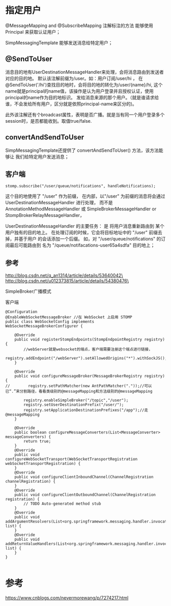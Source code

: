 

# 指定用户

@MessageMapping and @SubscribeMapping 注解标注的方法 能够使用 Principal 来获取认证用户；

SimpMessagingTemplate 能够发送消息给特定用户；



## @SendToUser

消息目的地有UserDestinationMessageHandler来处理，会将消息路由到发送者对应的目的地。
默认该注解前缀为/user。如：用户订阅/user/hi ，
在@SendToUser('/hi')查找目的地时，会将目的地的转化为/user/{name}/hi, 
这个name就是principal的name值，该操作是认为用户登录并且授权认证，使用principal的name作为目的地标识。
发给消息来源的那个用户。（就是谁请求给谁，不会发给所有用户，区分就是依照principal-name来区分的)。

此外该注解还有个broadcast属性，表明是否广播。就是当有同一个用户登录多个session时，是否都能收到。取值true/false.


## convertAndSendToUser

SimpMessagingTemplate还提供了 convertAndSendToUser() 方法，该方法能够让 我们给特定用户发送消息；





## 客户端

```
stomp.subscribe("/user/queue/notifications", handleNotifications);  
```

这个目的地使用了 "/user" 作为前缀，
在内部，以"/user" 为前缀的消息将会通过 UserDestinationMessageHandler 进行处理，
而不是 AnnotationMethodMessageHandler 或  SimpleBrokerMessageHandler or StompBrokerRelayMessageHandler，

UserDestinationMessageHandler 的主要任务： 是 将用户消息重新路由到 某个用户独有的目的地上。 
在处理订阅的时候，它会将目标地址中的 "/user" 前缀去掉，并基于用户 的会话添加一个后缀。
如，对  "/user/queue/notifications" 的订阅最后可能路由到 名为 "/queue/notifacations-user65a4sdfa" 目的地上；



## 参考 


http://blog.csdn.net/q_an1314/article/details/53640042\
http://blog.csdn.net/u012373815/article/details/54380476\




SimpleBroker广播模式

客户端






```
@Configuration
@EnableWebSocketMessageBroker //在 WebSocket 上启用 STOMP
public class WebSocketConfig implements WebSocketMessageBrokerConfigurer {
 
    @Override
    public void registerStompEndpoints(StompEndpointRegistry registry) {
        //webServer就是websocket的端点，客户端需要注册这个端点进行链接，
        registry.addEndpoint("/webServer").setAllowedOrigins("*").withSockJS();
    }
    
    @Override
    public void configureMessageBroker(MessageBrokerRegistry registry) {
//        registry.setPathMatcher(new AntPathMatcher("."));//可以已“.”来分割路径，看看类级别的@messageMapping和方法级别的@messageMapping
 
        registry.enableSimpleBroker("/topic","/user");
        registry.setUserDestinationPrefix("/user/");
        registry.setApplicationDestinationPrefixes("/app");//走@messageMapping
    }
    
    @Override
    public boolean configureMessageConverters(List<MessageConverter> messageConverters) {
        return true;
    }
    @Override
    public void configureWebSocketTransport(WebSocketTransportRegistration webSocketTransportRegistration) {
    }
    @Override
    public void configureClientInboundChannel(ChannelRegistration channelRegistration) {
    }
    @Override
    public void configureClientOutboundChannel(ChannelRegistration registration) {
        // TODO Auto-generated method stub
    }
    @Override
    public void addArgumentResolvers(List<org.springframework.messaging.handler.invocation.HandlerMethodArgumentResolver> list) {
    }
    @Override
    public void addReturnValueHandlers(List<org.springframework.messaging.handler.invocation.HandlerMethodReturnValueHandler> list) {
    }
}
        
```


# 参考

https://www.cnblogs.com/nevermorewang/p/7274217.html